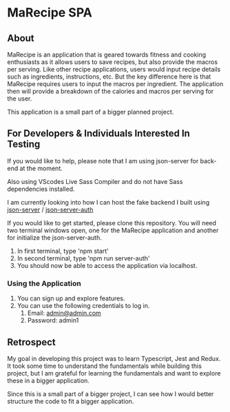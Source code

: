 # MaRecipe SPA

## About

MaRecipe is an application that is geared towards fitness and cooking enthusiasts as it allows users to save recipes, but also provide the macros per serving. Like other recipe applications, users would input recipe details such as ingredients, instructions, etc. But the key difference here is that MaRecipe requires users to input the macros per ingredient. The application then will provide a breakdown of the calories and macros per serving for the user.

This application is a small part of a bigger planned project.

## For Developers & Individuals Interested In Testing

If you would like to help, please note that I am using json-server for back-end at the moment.

Also using VScodes Live Sass Compiler and do not have Sass dependencies installed.

I am currently looking into how I can host the fake backend I built using [json-server](https://www.npmjs.com/package/json-server) / [json-server-auth](https://www.npmjs.com/package/json-server-auth)

If you would like to get started, please clone this repository.
You will need two terminal windows open, one for the MaRecipe application and another for initialize the json-server-auth.
1. In first terminal, type 'npm start'
2. In second terminal, type 'npm run server-auth'
3. You should now be able to access the application via localhost.

### Using the Application
1. You can sign up and explore features.
2. You can use the following credentials to log in.
    1. Email: admin@admin.com
    2. Password: admin1



## Retrospect

My goal in developing this project was to learn Typescript, Jest and Redux. It took some time to understand the fundamentals while building this project, but I am grateful for learning the fundamentals and want to explore these in a bigger application.

Since this is a small part of a bigger project, I can see how I would better structure the code to fit a bigger application.
